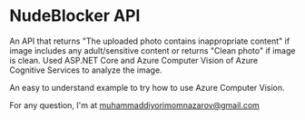 # NudeBlocker API

An API that returns "The uploaded photo contains inappropriate content" if image includes any adult/sensitive content or returns "Clean photo" if image is clean. Used ASP.NET Core and Azure Computer Vision of Azure Cognitive Services to analyze the image.

An easy to understand example to try how to use Azure Computer Vision.

For any question, I'm at muhammaddiyorimomnazarov@gmail.com
